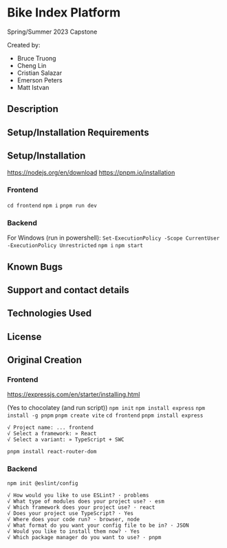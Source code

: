 # Bike Index Platform
Spring/Summer 2023 Capstone

Created by:
- Bruce Truong
- Cheng Lin
- Cristian Salazar
- Emerson Peters
- Matt Istvan

## Description

## Setup/Installation Requirements

## Setup/Installation
https://nodejs.org/en/download
https://pnpm.io/installation

### Frontend
`cd frontend`
`npm i`
`pnpm run dev`

### Backend
For Windows (run in powershell):
`Set-ExecutionPolicy -Scope CurrentUser -ExecutionPolicy Unrestricted`
`npm i`
`npm start`

## Known Bugs

## Support and contact details

## Technologies Used

## License

## Original Creation
### Frontend
https://expressjs.com/en/starter/installing.html

(Yes to chocolatey (and run script))
`npm init`
`npm install express`
`npm install -g pnpm`
`pnpm create vite`
`cd frontend`
`pnpm install express`
```
√ Project name: ... frontend
√ Select a framework: » React
√ Select a variant: » TypeScript + SWC
```
`pnpm install react-router-dom`
### Backend
`npm init @eslint/config`
```
√ How would you like to use ESLint? · problems
√ What type of modules does your project use? · esm
√ Which framework does your project use? · react
√ Does your project use TypeScript? · Yes
√ Where does your code run? · browser, node
√ What format do you want your config file to be in? · JSON
√ Would you like to install them now? · Yes
√ Which package manager do you want to use? · pnpm
```
